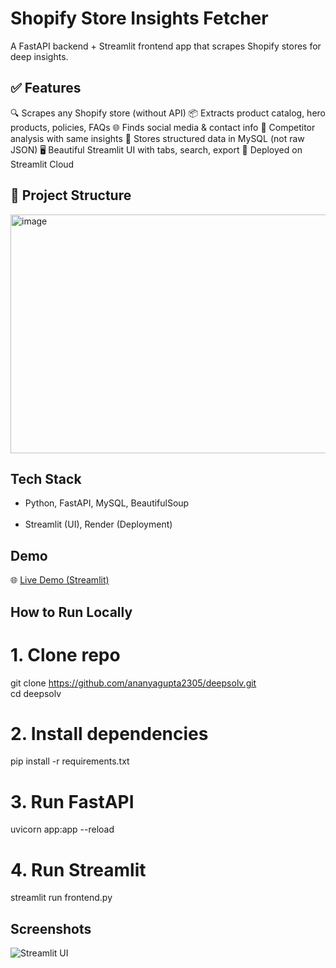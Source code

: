 # Shopify Store Insights Fetcher

A FastAPI backend + Streamlit frontend app that scrapes Shopify stores for deep insights.

## ✅ Features
🔍 Scrapes any Shopify store (without API)
📦 Extracts product catalog, hero products, policies, FAQs
🌐 Finds social media & contact info
👥 Competitor analysis with same insights
💾 Stores structured data in MySQL (not raw JSON)
🖥️ Beautiful Streamlit UI with tabs, search, export
🚀 Deployed on Streamlit Cloud
<br>


## 📁 Project Structure


<img width="765" height="382" alt="image" src="https://github.com/user-attachments/assets/a0e58a10-9935-41d9-bedd-2ac90ff46a98" />
<br>


## Tech Stack
- Python, FastAPI, MySQL, BeautifulSoup<br><br>
- Streamlit (UI), Render (Deployment)

## Demo
🌐 [Live Demo (Streamlit)](https://yourname-shopify.streamlit.app)

## How to Run Locally
# 1. Clone repo
git clone https://github.com/ananyagupta2305/deepsolv.git<br>
cd deepsolv
# 2. Install dependencies
pip install -r requirements.txt
# 3. Run FastAPI
uvicorn app:app --reload
# 4. Run Streamlit
streamlit run frontend.py

## Screenshots

![Streamlit UI](screenshot.png)








